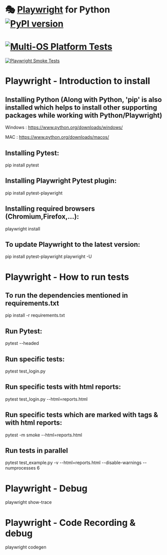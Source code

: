 # 🎭 [Playwright](https://playwright.dev) for Python [![PyPI version](https://badge.fury.io/py/playwright.svg)](https://pypi.python.org/pypi/playwright/)

# [![Multi-OS Platform Tests](https://github.com/MishaFrancis/Playwright/actions/workflows/gh_action_multi_os.yml/badge.svg)](https://github.com/MishaFrancis/Playwright/actions/workflows/gh_action_multi_os.yml)

[![Playwright Smoke Tests](https://github.com/MishaFrancis/Playwright/actions/workflows/playwright_smoke.yml/badge.svg)](https://github.com/MishaFrancis/Playwright/actions/workflows/playwright_smoke.yml)

# Playwright - Introduction to install

## Installing Python (Along with Python, 'pip' is also installed which helps to install other supporting packages while working with Python/Playwright)
Windows : https://www.python.org/downloads/windows/

MAC : https://www.python.org/downloads/macos/

## Installing Pytest:
pip install pytest

## Installing Playwright Pytest plugin:
pip install pytest-playwright

## Installing required browsers (Chromium,Firefox,...):
playwright install

## To update Playwright to the latest version:
pip install pytest-playwright playwright -U

# Playwright - How to run tests

## To run the dependencies mentioned in requirements.txt
pip install -r requirements.txt

## Run Pytest:
pytest --headed

## Run specific tests:
pytest test_login.py

## Run specific tests with html reports:
pytest test_login.py --html=reports.html

## Run specific tests which are marked with tags & with html reports:
pytest -m smoke --html=reports.html

## Run tests in parallel
pytest test_example.py -v --html=reports.html --disable-warnings --numprocesses 6

# Playwright - Debug
playwright show-trace

# Playwright - Code Recording & debug
playwright codegen <WebSite>
